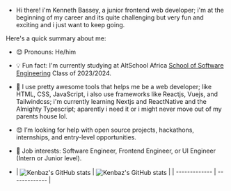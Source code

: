* Hi there! i'm Kenneth Bassey, a junior frontend web developer; i'm at the beginning of my career and its quite challenging but very fun and exciting and i just want to keep going.

Here's a quick summary about me:
* 😊 Pronouns: He/him
* 💡 Fun fact: I'm currently studying at AltSchool Africa [School of Software Engineering](https://altschoolafrica.com/schools/engineering) Class of 2023/2024.
* 🌱 I use pretty awesome tools that helps me be a web developer; like HTML, CSS, JavaScript, i also use frameworks like Reactjs, Vuejs, and Tailwindcss; i'm currently learning Nextjs and ReactNative and the Almighty Typescript; aparently i need it or i might never move out of my parents house lol.
* 😊 I’m looking for help with open source projects, hackathons, internships, and entry-level opportunities.
* 💼 Job interests: Software Engineer, Frontend Engineer, or UI Engineer (Intern or Junior level).

* | <img align="center" src="https://github-readme-stats.vercel.app/api?username=Kenbaz&show_icons=true&include_all_commits=true&hide_border=true" alt="Kenbaz's GitHub stats" /> | <img align="center" src="https://github-readme-stats.vercel.app/api/top-langs/?username=Kenbaz&langs_count=8&layout=compact&hide_border=true" alt="Kenbaz's GitHub stats" /> |
| ------------- | ------------- |
